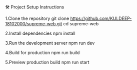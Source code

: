 🛠️ Project Setup Instructions

1.Clone the repository
git clone https://github.com/KULDEEP-18102000/supreme-web.git
cd supreme-web

2.Install dependencies
npm install

3.Run the development server
npm run dev

4.Build for production
npm run build

5.Preview production build
npm run start
